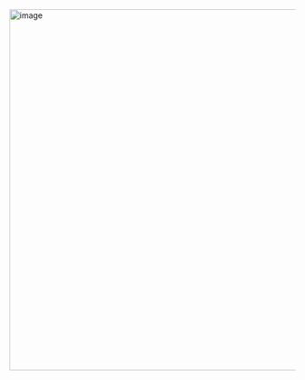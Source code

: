 <img width="637" alt="image" src="https://github.com/user-attachments/assets/b5e81fd9-2abd-4de6-a56f-b3bd168cf7c8" />
